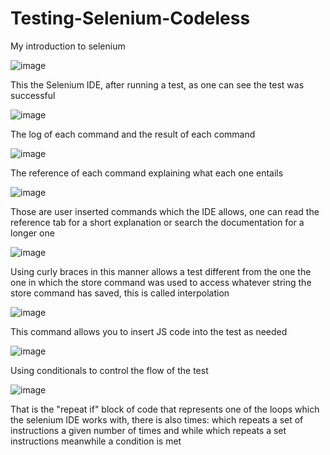 # Testing-Selenium-Codeless
My introduction to selenium


![image](https://user-images.githubusercontent.com/78630957/181143679-a5e25f89-1cc3-4efa-8103-e5843f8b7a73.png)

This the Selenium IDE, after running a test, as one can see the test was successful

![image](https://user-images.githubusercontent.com/78630957/181144210-d5e5cec2-cc17-4fa2-9151-25007d4b770b.png)

The log of each command and the result of each command

![image](https://user-images.githubusercontent.com/78630957/181145093-fc651913-61b8-449e-9abb-ee6d94274615.png)

The reference of each command explaining what each one entails 


![image](https://user-images.githubusercontent.com/78630957/181395350-30a5d930-093b-4647-98a0-b5dcb9fec6c2.png)

Those are user inserted commands which the IDE allows, one can read the reference tab for a short explanation or search the documentation for a longer one

![image](https://user-images.githubusercontent.com/78630957/181395722-fce3de08-4153-4fe2-b6c5-1711b4e7782c.png)

Using curly braces in this manner allows a test  different from the one the one in which the store command was used to access whatever string the store command has saved, this is called interpolation

![image](https://user-images.githubusercontent.com/78630957/181403968-2d889fef-e990-47fe-a0d7-516a70336a28.png)
 
This command allows you to insert JS code into the test as needed

![image](https://user-images.githubusercontent.com/78630957/181405632-f33854f3-8395-40bb-8e5b-566a2fa0612a.png)

Using conditionals to control the flow of the test

![image](https://user-images.githubusercontent.com/78630957/181405924-88bdf201-cfb5-4dd3-b3e5-b68b655e087a.png)

That is the "repeat if" block of code that represents one of the loops which the selenium IDE works with, there is also times: which repeats a set of instructions a given number of times and while which repeats a set instructions meanwhile a condition is met
